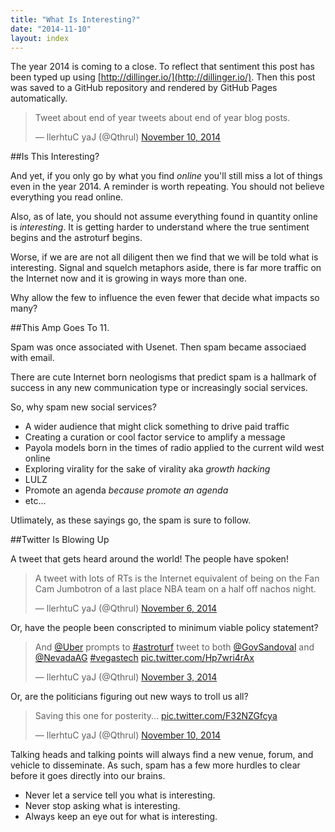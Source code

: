 ```yaml
---
title: "What Is Interesting?"
date: "2014-11-10"
layout: index
---
```

The year 2014 is coming to a close. To reflect that sentiment this post has been typed up using [http://dillinger.io/](http://dillinger.io/). Then this post was saved to a GitHub repository and rendered by GitHub Pages automatically.

<blockquote class="twitter-tweet" lang="en"><p>Tweet about end of year tweets about end of year blog posts.</p>&mdash; llerhtuC yaJ (@Qthrul) <a href="https://twitter.com/Qthrul/status/531600242127687680">November 10, 2014</a></blockquote>
<script async src="//platform.twitter.com/widgets.js" charset="utf-8"></script>

##Is This Interesting?

And yet, if you only go by what you find _online_ you'll still miss a lot of things even in the year 2014. A reminder is worth repeating. You should not believe everything you read online. 

Also, as of late, you should not assume everything found in quantity online is _interesting_. It is getting harder to understand where the true sentiment begins and the astroturf begins.

Worse, if we are are not all diligent then we find that we will be told what is interesting. Signal and squelch metaphors aside, there is far more traffic on the Internet now and it is growing in ways more than one.

Why allow the few to influence the even fewer that decide what impacts so many?

##This Amp Goes To 11.

Spam was once associated with Usenet. Then spam became associaed with email. 

There are cute Internet born neologisms that predict spam is a hallmark of success in any new communication type or increasingly social services. 

So, why spam new social services? 

 * A wider audience that might click something to drive paid traffic 
 * Creating a curation or cool factor service to amplify a message
 * Payola models born in the times of radio applied to the current wild west online
 * Exploring virality for the sake of virality aka *growth hacking*
 * LULZ
 * Promote an agenda _because_ _promote_ _an_ _agenda_
 * etc...

Utlimately, as these sayings go, the spam is sure to follow.

##Twitter Is Blowing Up

A tweet that gets heard around the world! The people have spoken!

<blockquote class="twitter-tweet" lang="en"><p>A tweet with lots of RTs is the Internet equivalent of being on the Fan Cam Jumbotron of a last place NBA team on a half off nachos night.</p>&mdash; llerhtuC yaJ (@Qthrul) <a href="https://twitter.com/Qthrul/status/530217408363917312">November 6, 2014</a></blockquote>
<script async src="//platform.twitter.com/widgets.js" charset="utf-8"></script>

Or, have the people been conscripted to minimum viable policy statement?

<blockquote class="twitter-tweet" lang="en"><p>And <a href="https://twitter.com/Uber">@Uber</a> prompts to <a href="https://twitter.com/hashtag/astroturf?src=hash">#astroturf</a> tweet to both <a href="https://twitter.com/GovSandoval">@GovSandoval</a> and <a href="https://twitter.com/NevadaAG">@NevadaAG</a> <a href="https://twitter.com/hashtag/vegastech?src=hash">#vegastech</a> <a href="http://t.co/Hp7wri4rAx">pic.twitter.com/Hp7wri4rAx</a></p>&mdash; llerhtuC yaJ (@Qthrul) <a href="https://twitter.com/Qthrul/status/529080990535122945">November 3, 2014</a></blockquote>
<script async src="//platform.twitter.com/widgets.js" charset="utf-8"></script>

Or, are the politicians figuring out new ways to troll us all?

<blockquote class="twitter-tweet" lang="en"><p>Saving this one for posterity... <a href="http://t.co/F32NZGfcya">pic.twitter.com/F32NZGfcya</a></p>&mdash; llerhtuC yaJ (@Qthrul) <a href="https://twitter.com/Qthrul/status/531867786424119296">November 10, 2014</a></blockquote>
<script async src="//platform.twitter.com/widgets.js" charset="utf-8"></script>

Talking heads and talking points will always find a new venue, forum, and vehicle to disseminate. As such, spam has a few more hurdles to clear before it goes directly into our brains.

 * Never let a service tell you what is interesting.
 * Never stop asking what is interesting.
 * Always keep an eye out for what is interesting.







